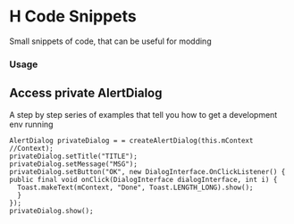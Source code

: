 # H Code Snippets

Small snippets of code, that can be useful for modding


### Usage
## Access private AlertDialog 
A step by step series of examples that tell you how to get a development env running


```
AlertDialog privateDialog = = createAlertDialog(this.mContext //Context);
privateDialog.setTitle("TITLE");
privateDialog.setMessage("MSG");
privateDialog.setButton("OK", new DialogInterface.OnClickListener() {
public final void onClick(DialogInterface dialogInterface, int i) {
  Toast.makeText(mContext, "Done", Toast.LENGTH_LONG).show();
  }
});
privateDialog.show();
```
